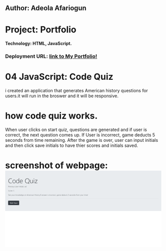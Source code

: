 ## Author:  Adeola Afariogun



# Project: Portfolio


#### Technology: HTML, JavaScript.




### Deployment URL: [link to My Portfolio!](https://adeola55.github.io/homework04/)



# 04 JavaScript: Code Quiz
i created an application that generates American history questions for users.it will run in the broswer and it will be responsive. 

# how code quiz works.
When user clicks on start quiz, questions are generated and if user is correct, the next question comes up. If User is incorrect, game deducts 5 seconds from time remaining. After the game is over, user can input initials and then click save initials to have thier scores and initials saved.



# screenshot of webpage: ![homepeage](./assets/images/2020-04-09.png)